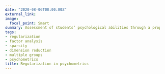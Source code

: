 ```yaml
---
date: "2020-08-06T00:00:00Z"
external_link: 
image:
  focal_point: Smart
summary: Assessment of students’ psychological abilities through a properly estimated penalized multiple-group factor analysis model.
tags:
- regularization
- factor analysis
- sparsity
- dimension reduction
- multiple groups
- psychometrics
title: Regularization in psychometrics
---
```



